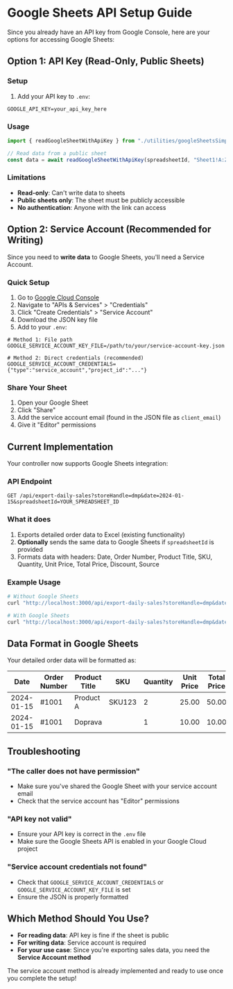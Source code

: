 # Google Sheets API Setup Guide

Since you already have an API key from Google Console, here are your options for accessing Google Sheets:

## Option 1: API Key (Read-Only, Public Sheets)

### Setup

1. Add your API key to `.env`:

```env
GOOGLE_API_KEY=your_api_key_here
```

### Usage

```javascript
import { readGoogleSheetWithApiKey } from "./utilities/googleSheetsSimple";

// Read data from a public sheet
const data = await readGoogleSheetWithApiKey(spreadsheetId, "Sheet1!A:Z");
```

### Limitations

- **Read-only**: Can't write data to sheets
- **Public sheets only**: The sheet must be publicly accessible
- **No authentication**: Anyone with the link can access

## Option 2: Service Account (Recommended for Writing)

Since you need to **write data** to Google Sheets, you'll need a Service Account.

### Quick Setup

1. Go to [Google Cloud Console](https://console.cloud.google.com/)
2. Navigate to "APIs & Services" > "Credentials"
3. Click "Create Credentials" > "Service Account"
4. Download the JSON key file
5. Add to your `.env`:

```env
# Method 1: File path
GOOGLE_SERVICE_ACCOUNT_KEY_FILE=/path/to/your/service-account-key.json

# Method 2: Direct credentials (recommended)
GOOGLE_SERVICE_ACCOUNT_CREDENTIALS={"type":"service_account","project_id":"..."}
```

### Share Your Sheet

1. Open your Google Sheet
2. Click "Share"
3. Add the service account email (found in the JSON file as `client_email`)
4. Give it "Editor" permissions

## Current Implementation

Your controller now supports Google Sheets integration:

### API Endpoint

```
GET /api/export-daily-sales?storeHandle=dmp&date=2024-01-15&spreadsheetId=YOUR_SPREADSHEET_ID
```

### What it does

1. Exports detailed order data to Excel (existing functionality)
2. **Optionally** sends the same data to Google Sheets if `spreadsheetId` is provided
3. Formats data with headers: Date, Order Number, Product Title, SKU, Quantity, Unit Price, Total Price, Discount, Source

### Example Usage

```bash
# Without Google Sheets
curl "http://localhost:3000/api/export-daily-sales?storeHandle=dmp&date=2024-01-15"

# With Google Sheets
curl "http://localhost:3000/api/export-daily-sales?storeHandle=dmp&date=2024-01-15&spreadsheetId=1BxiMVs0XRA5nFMdKvBdBZjgmUUqptlbs74OgvE2upms"
```

## Data Format in Google Sheets

Your detailed order data will be formatted as:

| Date       | Order Number | Product Title | SKU    | Quantity | Unit Price | Total Price | Discount | Source |
| ---------- | ------------ | ------------- | ------ | -------- | ---------- | ----------- | -------- | ------ |
| 2024-01-15 | #1001        | Product A     | SKU123 | 2        | 25.00      | 50.00       | 5.00     | web    |
| 2024-01-15 | #1001        | Doprava       |        | 1        | 10.00      | 10.00       |          | web    |

## Troubleshooting

### "The caller does not have permission"

- Make sure you've shared the Google Sheet with your service account email
- Check that the service account has "Editor" permissions

### "API key not valid"

- Ensure your API key is correct in the `.env` file
- Make sure the Google Sheets API is enabled in your Google Cloud project

### "Service account credentials not found"

- Check that `GOOGLE_SERVICE_ACCOUNT_CREDENTIALS` or `GOOGLE_SERVICE_ACCOUNT_KEY_FILE` is set
- Ensure the JSON is properly formatted

## Which Method Should You Use?

- **For reading data**: API key is fine if the sheet is public
- **For writing data**: Service account is required
- **For your use case**: Since you're exporting sales data, you need the **Service Account method**

The service account method is already implemented and ready to use once you complete the setup!
